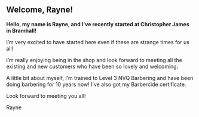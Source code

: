 ## Welcome, Rayne!

**Hello, my name is Rayne, and I've recently started at Christopher James in Bramhall!**

I’m very excited to have started here even if these are strange times for us all!

I’m really enjoying being in the shop and look forward to meeting all the existing and new customers who have been so lovely and welcoming.

A little bit about myself, I’m trained to Level 3 NVQ Barbering and have been doing barbering for 10 years now! I’ve also got my Barbercide certificate.

Look forward to meeting you all! 

Rayne
